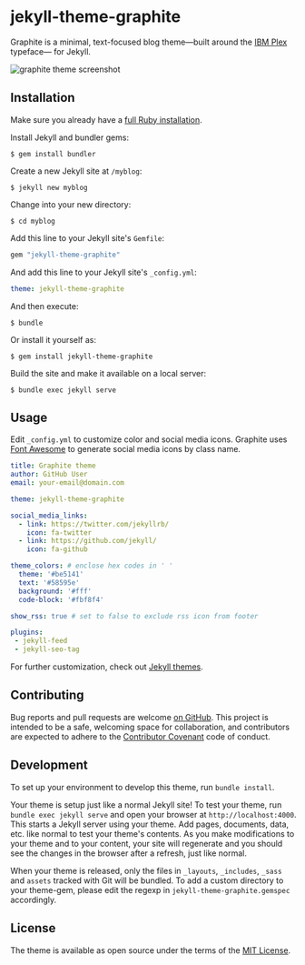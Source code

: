 # jekyll-theme-graphite

Graphite is a minimal, text-focused blog theme—built around the [IBM Plex](https://www.ibm.com/plex/) typeface— for Jekyll.

![graphite theme screenshot](/screenshot.png)

## Installation

Make sure you already have a [full Ruby installation](https://jekyllrb.com/docs/installation/).

Install Jekyll and bundler gems:

    $ gem install bundler

Create a new Jekyll site at `/myblog`:

    $ jekyll new myblog

Change into your new directory:

    $ cd myblog

Add this line to your Jekyll site's `Gemfile`:

```ruby
gem "jekyll-theme-graphite"
```

And add this line to your Jekyll site's `_config.yml`:

```yaml
theme: jekyll-theme-graphite
```

And then execute:

    $ bundle

Or install it yourself as:

    $ gem install jekyll-theme-graphite

Build the site and make it available on a local server:

    $ bundle exec jekyll serve

## Usage

Edit `_config.yml` to customize color and social media icons. Graphite uses [Font Awesome](https://fontawesome.com/icons?d=gallery) to generate social media icons by class name.

```yaml
title: Graphite theme
author: GitHub User
email: your-email@domain.com

theme: jekyll-theme-graphite

social_media_links:
  - link: https://twitter.com/jekyllrb/
    icon: fa-twitter
  - link: https://github.com/jekyll/
    icon: fa-github

theme_colors: # enclose hex codes in ' '
  theme: '#be5141'
  text: '#58595e'
  background: '#fff'
  code-block: '#fbf8f4'

show_rss: true # set to false to exclude rss icon from footer

plugins:
 - jekyll-feed
 - jekyll-seo-tag
```

For further customization, check out [Jekyll themes](https://jekyllrb.com/docs/themes/).

## Contributing

Bug reports and pull requests are welcome [on GitHub](https://github.com/curtisupdike/graphite). This project is intended to be a safe, welcoming space for collaboration, and contributors are expected to adhere to the [Contributor Covenant](http://contributor-covenant.org) code of conduct.

## Development

To set up your environment to develop this theme, run `bundle install`.

Your theme is setup just like a normal Jekyll site! To test your theme, run `bundle exec jekyll serve` and open your browser at `http://localhost:4000`. This starts a Jekyll server using your theme. Add pages, documents, data, etc. like normal to test your theme's contents. As you make modifications to your theme and to your content, your site will regenerate and you should see the changes in the browser after a refresh, just like normal.

When your theme is released, only the files in `_layouts`, `_includes`, `_sass` and `assets` tracked with Git will be bundled.
To add a custom directory to your theme-gem, please edit the regexp in `jekyll-theme-graphite.gemspec` accordingly.

## License

The theme is available as open source under the terms of the [MIT License](https://opensource.org/licenses/MIT).
